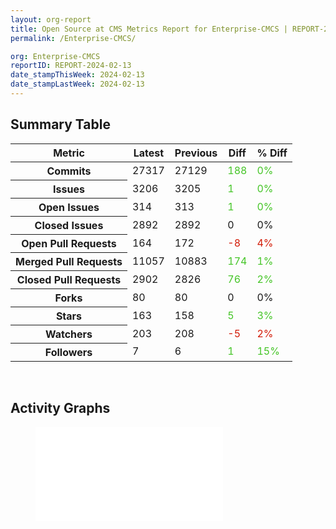 ```yaml
---
layout: org-report
title: Open Source at CMS Metrics Report for Enterprise-CMCS | REPORT-2024-02-13
permalink: /Enterprise-CMCS/

org: Enterprise-CMCS
reportID: REPORT-2024-02-13
date_stampThisWeek: 2024-02-13
date_stampLastWeek: 2024-02-13
---
```

<div class="summary-table">
  <table class="usa-table usa-table--borderless">
    <h2> Summary Table </h2>
    <thead>
      <tr>
        <th scope="col">Metric</th>
        <th scope="col">Latest</th>
        <th scope="col">Previous</th>
        <th scope="col">Diff</th>
        <th scope="col">% Diff</th>
      </tr>
    </thead>
    <tbody>
      <tr>
        <th scope="row">Commits</th>
        <td>27317</td>
        <td>27129</td>
        <td style="color: #45c527" >188</td>
        <td style="color: #45c527" >0%</td>
      </tr>
      <tr>
        <th scope="row">Issues</th>
        <td>3206</td>
        <td>3205</td>
        <td style="color: #45c527" >1</td>
        <td style="color: #45c527" >0%</td>
      </tr>
      <tr>
        <th scope="row">Open Issues</th>
        <td>314</td>
        <td>313</td>
        <td style="color: #45c527" >1</td>
        <td style="color: #45c527" >0%</td>
      </tr>
      <tr>
        <th scope="row">Closed Issues</th>
        <td>2892</td>
        <td>2892</td>
        <td style="" >0</td>
        <td style="" >0%</td>
      </tr>
      <tr>
        <th scope="row">Open Pull Requests</th>
        <td>164</td>
        <td>172</td>
        <td style="color: #d31c08" >-8</td>
        <td style="color: #d31c08" >4%</td>
      </tr>
      <tr>
        <th scope="row">Merged Pull Requests</th>
        <td>11057</td>
        <td>10883</td>
        <td style="color: #45c527" >174</td>
        <td style="color: #45c527" >1%</td>
      </tr>
      <tr>
        <th scope="row">Closed Pull Requests</th>
        <td>2902</td>
        <td>2826</td>
        <td style="color: #45c527" >76</td>
        <td style="color: #45c527" >2%</td>
      </tr>
      <tr>
        <th scope="row">Forks</th>
        <td>80</td>
        <td>80</td>
        <td style="" >0</td>
        <td style="" >0%</td>
      </tr>
      <tr>
        <th scope="row">Stars</th>
        <td>163</td>
        <td>158</td>
        <td style="color: #45c527" >5</td>
        <td style="color: #45c527" >3%</td>
      </tr>
      <tr>
        <th scope="row">Watchers</th>
        <td>203</td>
        <td>208</td>
        <td style="color: #d31c08" >-5</td>
        <td style="color: #d31c08" >2%</td>
      </tr>
      <tr>
        <th scope="row">Followers</th>
        <td>7</td>
        <td>6</td>
        <td style="color: #45c527" >1</td>
        <td style="color: #45c527" >15%</td>
      </tr>
    </tbody>
  </table>
</div>
<div class="graph-container">
  <br>
  <h2>Activity Graphs</h2>
  <div class="row">
    <!--- Issues/PRs Status Breakdown Graph -->
    <figure>
      <embed type="image/svg+xml" src="../assets/img/graphs/Enterprise-CMCS/Enterprise-CMCS_issue_gauge.svg" />
    </figure>
  </div>
</div>